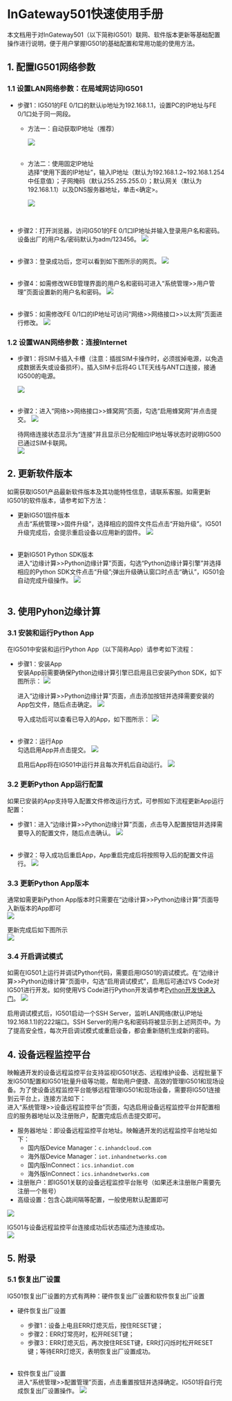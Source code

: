 # InGateway501快速使用手册
本文档用于对InGateway501（以下简称IG501）联网、软件版本更新等基础配置操作进行说明，便于用户掌握IG501的基础配置和常用功能的使用方法。

## 1. 配置IG501网络参数
### 1.1 设置LAN网络参数：在局域网访问IG501
- 步骤1：IG501的FE 0/1口的默认ip地址为192.168.1.1，设置PC的IP地址与FE 0/1口处于同一网段。  
  - 方法一：自动获取IP地址（推荐）  

     ![](./images/2019-11-07-10-36-47.png) <br/>
 &nbsp;


  - 方法二：使用固定IP地址  <br/>
    选择“使用下面的IP地址”，输入IP地址（默认为192.168.1.2~192.168.1.254中任意值）；子网掩码（默认255.255.255.0）；默认网关（默认为192.168.1.1）以及DNS服务器地址，单击<确定>。  

    ![](./images/2019-11-29-16-00-56.png)   
<br/>

- 步骤2：打开浏览器，访问IG501的FE 0/1口IP地址并输入登录用户名和密码。设备出厂的用户名/密码默认为adm/123456。
![](images/2020-02-14-16-10-50.png)   
 &nbsp;

- 步骤3：登录成功后，您可以看到如下图所示的网页。
![](images/2020-02-13-14-21-09.png)   
 &nbsp;

- 步骤4：如需修改WEB管理界面的用户名和密码可进入“系统管理>>用户管理”页面设置新的用户名和密码。
![](images/2020-01-13-13-21-42.png)   
&nbsp;

- 步骤5：如需修改FE 0/1口的IP地址可访问“网络>>网络接口>>以太网”页面进行修改。
![](images/2020-02-13-14-24-43.png)   

### 1.2 设置WAN网络参数：连接Internet
- 步骤1：将SIM卡插入卡槽（注意：插拔SIM卡操作时，必须拔掉电源，以免造成数据丢失或设备损坏）。插入SIM卡后将4G LTE天线与ANT口连接，接通IG500的电源。

  ![](./images/2019-11-29-16-18-51.png) <br/>
 &nbsp;

- 步骤2：进入“网络>>网络接口>>蜂窝网”页面，勾选“启用蜂窝网”并点击提交。
![](images/2020-02-13-14-32-14.png)
&nbsp;

  待网络连接状态显示为“连接”并且显示已分配相应IP地址等状态时说明IG500已通过SIM卡联网。  
![](images/2020-02-13-14-41-04.png)

## 2. 更新软件版本
如需获取IG501产品最新软件版本及其功能特性信息，请联系客服。如需更新IG501的软件版本，请参考如下方法：
- 更新IG501固件版本  <br/>
  点击“系统管理>>固件升级”，选择相应的固件文件后点击“开始升级”。IG501升级完成后，会提示重启设备以应用新的固件。
![](images/2020-01-13-18-53-19.png)  <br/>
&nbsp;
   
- 更新IG501 Python SDK版本  <br/>
进入“边缘计算>>Python边缘计算”页面，勾选“Python边缘计算引擎”并选择相应的Python SDK文件点击“升级”;弹出升级确认窗口时点击“确认”，IG501会自动完成升级操作。
![](images/2020-02-10-11-49-57.png)  <br/>
&nbsp;
   
## 3. 使用Pyhon边缘计算
### 3.1 安装和运行Python App
在IG501中安装和运行Python App（以下简称App）请参考如下流程：
- 步骤1：安装App  <br/>
  安装App前需要确保Python边缘计算引擎已启用且已安装Python SDK，如下图所示：
  ![](images/2020-02-14-15-57-12.png)  <br/>

  进入“边缘计算>>Python边缘计算”页面，点击添加按钮并选择需要安装的App包文件，随后点击确定。
  ![](images/2020-02-14-15-58-05.png)  <br/>

  导入成功后可以查看已导入的App，如下图所示：
  ![](images/2020-02-14-15-58-56.png)  <br/>
&nbsp;
   
- 步骤2：运行App  <br/>
  勾选启用App并点击提交。
  ![](images/2020-02-14-15-59-25.png)  <br/>

  启用后App将在IG501中运行并且每次开机后自动运行。
  ![](images/2020-02-14-16-01-57.png)

### 3.2 更新Python App运行配置
如果已安装的App支持导入配置文件修改运行方式，可参照如下流程更新App运行配置：
- 步骤1：进入“边缘计算>>Python边缘计算”页面，点击导入配置按钮并选择需要导入的配置文件，随后点击确认。
  ![](images/2020-02-14-16-03-08.png)  <br/>
&nbsp;
   
- 步骤2：导入成功后重启App，App重启完成后将按照导入后的配置文件运行。
  ![](images/2020-02-14-16-03-42.png)

### 3.3 更新Python App版本
通常如需更新Python App版本时只需要在“边缘计算>>Python边缘计算”页面导入新版本的App即可  
![](images/2020-03-19-16-01-32.png)  

更新完成后如下图所示  
![](images/2020-03-19-16-03-04.png)

### 3.4 开启调试模式
如需在IG501上运行并调试Python代码，需要启用IG501的调试模式。在“边缘计算>>Python边缘计算”页面中，勾选“启用调试模式”，启用后可通过VS Code对IG501进行开发。如何使用VS Code进行Python开发请参考[Python开发快速入门](https://ingateway-development-docs.readthedocs.io/zh_CN/latest/QuickStart.html)。
![](images/2020-02-14-16-04-18.png)  

启用调试模式后，IG501启动一个SSH Server，监听LAN网络(默认IP地址192.168.1.1)的222端口。SSH Server的用户名和密码将被显示到上述网页中。为了提高安全性，每次开启调试模式或重启设备，都会重新随机生成新的密码。

## 4. 设备远程监控平台
映翰通开发的设备远程监控平台支持监视IG501状态、远程维护设备、远程批量下发IG501配置和IG501批量升级等功能，帮助用户便捷、高效的管理IG501和现场设备。为了使设备远程监控平台能够远程管理IG501和现场设备，需要将IG501连接到云平台上，连接方法如下：  
进入“系统管理>>设备远程监控平台”页面，勾选启用设备远程监控平台并配置相应的服务器地址以及注册账户，配置完成后点击提交即可。
- 服务器地址：即设备远程监控平台地址。映翰通开发的远程监控平台地址如下：
  - 国内版Device Manager：`c.inhandcloud.com`  
  - 海外版Device Manager：`iot.inhandnetworks.com`  
  - 国内版InConnect：`ics.inhandiot.com`  
  - 海外版InConnect：`ics.inhandnetworks.com`  
- 注册账户：即IG501关联的设备远程监控平台账号（如果还未注册账户需要先注册一个账号）  
- 高级设置：包含心跳间隔等配置，一般使用默认配置即可

![](images/2020-03-19-16-06-28.png)   

IG501与设备远程监控平台连接成功后状态描述为连接成功。  
![](images/2020-03-19-16-07-07.png)  

## 5. 附录  
### 5.1 恢复出厂设置
IG501恢复出厂设置的方式有两种：硬件恢复出厂设置和软件恢复出厂设置
- 硬件恢复出厂设置
  - 步骤1：设备上电且ERR灯熄灭后，按住RESET键；
  - 步骤2：ERR灯常亮时，松开RESET键；
  - 步骤3：ERR灯熄灭后，再次按住RESET键，ERR灯闪烁时松开RESET键；等待ERR灯熄灭，表明恢复出厂设置成功。  <br/>
&nbsp;
   
- 软件恢复出厂设置  
  进入“系统管理>>配置管理”页面，点击重置按钮并选择确定。IG501将自行完成恢复出厂设置操作。
  ![](images/2020-02-14-16-05-18.png)